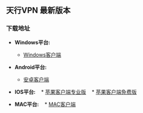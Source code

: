 ## 天行VPN 最新版本

### 下载地址

- **Windows平台:**
    * [Windows客户端](https://github.com/newbreedlimited/TXVPN/raw/master/TxWinVPN.zip)
    
- **Android平台:**
    * [安卓客户端](https://github.com/newbreedlimited/TXVPN/raw/master/xsky.txvpn_1.18_web.apk)
    
- **IOS平台:** 
    * [苹果客户端专业版](http://172.104.125.5/ios/iosfree.html)
    * [苹果客户端免费版](http://172.104.125.5/ios/iospro.html)
    
- **MAC平台:** 
    * [MAC客户端](http://172.104.125.5)
